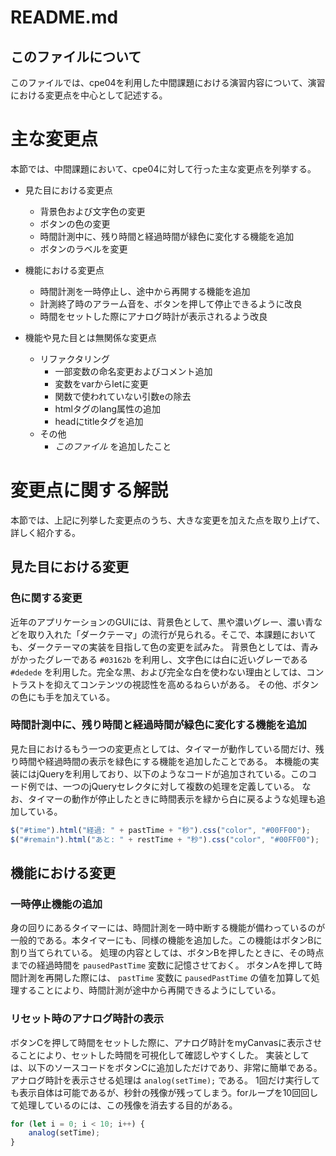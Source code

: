 # README.md

## このファイルについて
このファイルでは、cpe04を利用した中間課題における演習内容について、演習における変更点を中心として記述する。

# 主な変更点
本節では、中間課題において、cpe04に対して行った主な変更点を列挙する。

- 見た目における変更点
    - 背景色および文字色の変更
    - ボタンの色の変更
    - 時間計測中に、残り時間と経過時間が緑色に変化する機能を追加
    - ボタンのラベルを変更

- 機能における変更点
    - 時間計測を一時停止し、途中から再開する機能を追加
    - 計測終了時のアラーム音を、ボタンを押して停止できるように改良
    - 時間をセットした際にアナログ時計が表示されるよう改良

- 機能や見た目とは無関係な変更点
    - リファクタリング
        - 一部変数の命名変更およびコメント追加
        - 変数をvarからletに変更
        - 関数で使われていない引数eの除去
        - htmlタグのlang属性の追加
        - headにtitleタグを追加
    - その他
        - *このファイル* を追加したこと

# 変更点に関する解説
本節では、上記に列挙した変更点のうち、大きな変更を加えた点を取り上げて、詳しく紹介する。

## 見た目における変更

### 色に関する変更
近年のアプリケーションのGUIには、背景色として、黒や濃いグレー、濃い青などを取り入れた「ダークテーマ」の流行が見られる。そこで、本課題においても、ダークテーマの実装を目指して色の変更を試みた。
背景色としては、青みがかったグレーである `#03162b` を利用し、文字色には白に近いグレーである `#dedede` を利用した。完全な黒、および完全な白を使わない理由としては、コントラストを抑えてコンテンツの視認性を高めるねらいがある。
その他、ボタンの色にも手を加えている。

### 時間計測中に、残り時間と経過時間が緑色に変化する機能を追加
見た目におけるもう一つの変更点としては、タイマーが動作している間だけ、残り時間や経過時間の表示を緑色にする機能を追加したことである。
本機能の実装にはjQueryを利用しており、以下のようなコードが追加されている。このコード例では、一つのjQueryセレクタに対して複数の処理を定義している。
なお、タイマーの動作が停止したときに時間表示を緑から白に戻るような処理も追加している。

```javascript 1.8
$("#time").html("経過: " + pastTime + "秒").css("color", "#00FF00");
$("#remain").html("あと: " + restTime + "秒").css("color", "#00FF00");
```

## 機能における変更

### 一時停止機能の追加
身の回りにあるタイマーには、時間計測を一時中断する機能が備わっているのが一般的である。本タイマーにも、同様の機能を追加した。この機能はボタンBに割り当てられている。
処理の内容としては、ボタンBを押したときに、その時点までの経過時間を `pausedPastTime` 変数に記憶させておく。
ボタンAを押して時間計測を再開した際には、 `pastTime` 変数に `pausedPastTime` の値を加算して処理することにより、時間計測が途中から再開できるようにしている。

### リセット時のアナログ時計の表示
ボタンCを押して時間をセットした際に、アナログ時計をmyCanvasに表示させることにより、セットした時間を可視化して確認しやすくした。
実装としては、以下のソースコードをボタンCに追加しただけであり、非常に簡単である。
アナログ時計を表示させる処理は `analog(setTime);` である。
1回だけ実行しても表示自体は可能であるが、秒針の残像が残ってしまう。forループを10回回して処理しているのには、この残像を消去する目的がある。

```javascript 1.8
for (let i = 0; i < 10; i++) {
    analog(setTime);
}
```